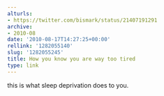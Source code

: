 ```yaml
---
alturls:
- https://twitter.com/bismark/status/21407191291
archive:
- 2010-08
date: '2010-08-17T14:27:25+00:00'
rellink: '1282055140'
slug: '1282055245'
title: How you know you are way too tired
type: link
---
```


this is what sleep deprivation does to you.

